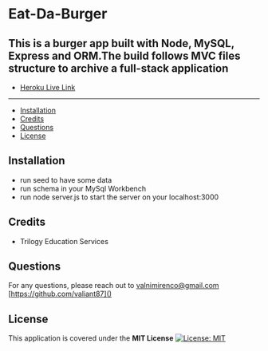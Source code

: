 # Eat-Da-Burger

## This is a burger app built with Node, MySQL, Express and ORM.The build follows MVC files structure to archive a full-stack application

- [Heroku Live Link](https://agile-tor-69745.herokuapp.com/)

---

- [Installation](#Installation)
- [Credits](#Credits)
- [Questions](#Questions)
- [License](#License)

## Installation

- run seed to have some data
- run schema in your MySql Workbench
- run node server.js to start the server on your localhost:3000

## Credits

- Trilogy Education Services

## Questions

For any questions, please reach out to [valnimirenco@gmail.com]()
[https://github.com/valiant87]()

## License

This application is covered under the **MIT License**
[![License: MIT](https://img.shields.io/badge/License-MIT-yellow.svg)](https://opensource.org/licenses/MIT)
